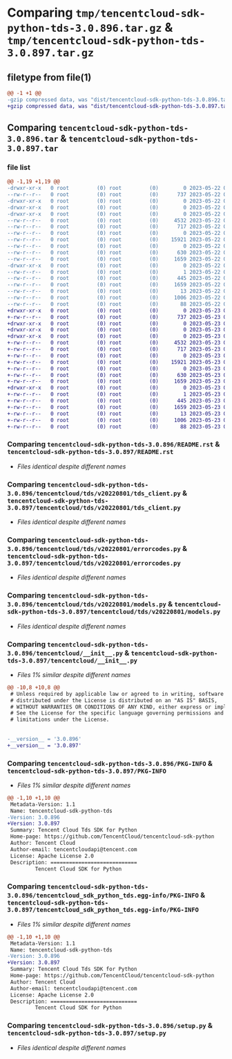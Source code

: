 # Comparing `tmp/tencentcloud-sdk-python-tds-3.0.896.tar.gz` & `tmp/tencentcloud-sdk-python-tds-3.0.897.tar.gz`

## filetype from file(1)

```diff
@@ -1 +1 @@
-gzip compressed data, was "dist/tencentcloud-sdk-python-tds-3.0.896.tar", last modified: Mon May 22 00:34:08 2023, max compression
+gzip compressed data, was "dist/tencentcloud-sdk-python-tds-3.0.897.tar", last modified: Tue May 23 02:32:59 2023, max compression
```

## Comparing `tencentcloud-sdk-python-tds-3.0.896.tar` & `tencentcloud-sdk-python-tds-3.0.897.tar`

### file list

```diff
@@ -1,19 +1,19 @@
-drwxr-xr-x   0 root         (0) root         (0)        0 2023-05-22 00:34:08.000000 tencentcloud-sdk-python-tds-3.0.896/
--rw-r--r--   0 root         (0) root         (0)      737 2023-05-22 00:34:08.000000 tencentcloud-sdk-python-tds-3.0.896/README.rst
-drwxr-xr-x   0 root         (0) root         (0)        0 2023-05-22 00:34:08.000000 tencentcloud-sdk-python-tds-3.0.896/tencentcloud/
-drwxr-xr-x   0 root         (0) root         (0)        0 2023-05-22 00:34:08.000000 tencentcloud-sdk-python-tds-3.0.896/tencentcloud/tds/
-drwxr-xr-x   0 root         (0) root         (0)        0 2023-05-22 00:34:08.000000 tencentcloud-sdk-python-tds-3.0.896/tencentcloud/tds/v20220801/
--rw-r--r--   0 root         (0) root         (0)     4532 2023-05-22 00:34:08.000000 tencentcloud-sdk-python-tds-3.0.896/tencentcloud/tds/v20220801/tds_client.py
--rw-r--r--   0 root         (0) root         (0)      717 2023-05-22 00:34:08.000000 tencentcloud-sdk-python-tds-3.0.896/tencentcloud/tds/v20220801/errorcodes.py
--rw-r--r--   0 root         (0) root         (0)        0 2023-05-22 00:34:08.000000 tencentcloud-sdk-python-tds-3.0.896/tencentcloud/tds/v20220801/__init__.py
--rw-r--r--   0 root         (0) root         (0)    15921 2023-05-22 00:34:08.000000 tencentcloud-sdk-python-tds-3.0.896/tencentcloud/tds/v20220801/models.py
--rw-r--r--   0 root         (0) root         (0)        0 2023-05-22 00:34:08.000000 tencentcloud-sdk-python-tds-3.0.896/tencentcloud/tds/__init__.py
--rw-r--r--   0 root         (0) root         (0)      630 2023-05-22 00:34:08.000000 tencentcloud-sdk-python-tds-3.0.896/tencentcloud/__init__.py
--rw-r--r--   0 root         (0) root         (0)     1659 2023-05-22 00:34:08.000000 tencentcloud-sdk-python-tds-3.0.896/PKG-INFO
-drwxr-xr-x   0 root         (0) root         (0)        0 2023-05-22 00:34:08.000000 tencentcloud-sdk-python-tds-3.0.896/tencentcloud_sdk_python_tds.egg-info/
--rw-r--r--   0 root         (0) root         (0)        1 2023-05-22 00:34:08.000000 tencentcloud-sdk-python-tds-3.0.896/tencentcloud_sdk_python_tds.egg-info/dependency_links.txt
--rw-r--r--   0 root         (0) root         (0)      445 2023-05-22 00:34:08.000000 tencentcloud-sdk-python-tds-3.0.896/tencentcloud_sdk_python_tds.egg-info/SOURCES.txt
--rw-r--r--   0 root         (0) root         (0)     1659 2023-05-22 00:34:08.000000 tencentcloud-sdk-python-tds-3.0.896/tencentcloud_sdk_python_tds.egg-info/PKG-INFO
--rw-r--r--   0 root         (0) root         (0)       13 2023-05-22 00:34:08.000000 tencentcloud-sdk-python-tds-3.0.896/tencentcloud_sdk_python_tds.egg-info/top_level.txt
--rw-r--r--   0 root         (0) root         (0)     1006 2023-05-22 00:34:08.000000 tencentcloud-sdk-python-tds-3.0.896/setup.py
--rw-r--r--   0 root         (0) root         (0)       88 2023-05-22 00:34:08.000000 tencentcloud-sdk-python-tds-3.0.896/setup.cfg
+drwxr-xr-x   0 root         (0) root         (0)        0 2023-05-23 02:32:59.000000 tencentcloud-sdk-python-tds-3.0.897/
+-rw-r--r--   0 root         (0) root         (0)      737 2023-05-23 02:32:59.000000 tencentcloud-sdk-python-tds-3.0.897/README.rst
+drwxr-xr-x   0 root         (0) root         (0)        0 2023-05-23 02:32:59.000000 tencentcloud-sdk-python-tds-3.0.897/tencentcloud/
+drwxr-xr-x   0 root         (0) root         (0)        0 2023-05-23 02:32:59.000000 tencentcloud-sdk-python-tds-3.0.897/tencentcloud/tds/
+drwxr-xr-x   0 root         (0) root         (0)        0 2023-05-23 02:32:59.000000 tencentcloud-sdk-python-tds-3.0.897/tencentcloud/tds/v20220801/
+-rw-r--r--   0 root         (0) root         (0)     4532 2023-05-23 02:32:59.000000 tencentcloud-sdk-python-tds-3.0.897/tencentcloud/tds/v20220801/tds_client.py
+-rw-r--r--   0 root         (0) root         (0)      717 2023-05-23 02:32:59.000000 tencentcloud-sdk-python-tds-3.0.897/tencentcloud/tds/v20220801/errorcodes.py
+-rw-r--r--   0 root         (0) root         (0)        0 2023-05-23 02:32:59.000000 tencentcloud-sdk-python-tds-3.0.897/tencentcloud/tds/v20220801/__init__.py
+-rw-r--r--   0 root         (0) root         (0)    15921 2023-05-23 02:32:59.000000 tencentcloud-sdk-python-tds-3.0.897/tencentcloud/tds/v20220801/models.py
+-rw-r--r--   0 root         (0) root         (0)        0 2023-05-23 02:32:59.000000 tencentcloud-sdk-python-tds-3.0.897/tencentcloud/tds/__init__.py
+-rw-r--r--   0 root         (0) root         (0)      630 2023-05-23 02:32:59.000000 tencentcloud-sdk-python-tds-3.0.897/tencentcloud/__init__.py
+-rw-r--r--   0 root         (0) root         (0)     1659 2023-05-23 02:32:59.000000 tencentcloud-sdk-python-tds-3.0.897/PKG-INFO
+drwxr-xr-x   0 root         (0) root         (0)        0 2023-05-23 02:32:59.000000 tencentcloud-sdk-python-tds-3.0.897/tencentcloud_sdk_python_tds.egg-info/
+-rw-r--r--   0 root         (0) root         (0)        1 2023-05-23 02:32:59.000000 tencentcloud-sdk-python-tds-3.0.897/tencentcloud_sdk_python_tds.egg-info/dependency_links.txt
+-rw-r--r--   0 root         (0) root         (0)      445 2023-05-23 02:32:59.000000 tencentcloud-sdk-python-tds-3.0.897/tencentcloud_sdk_python_tds.egg-info/SOURCES.txt
+-rw-r--r--   0 root         (0) root         (0)     1659 2023-05-23 02:32:59.000000 tencentcloud-sdk-python-tds-3.0.897/tencentcloud_sdk_python_tds.egg-info/PKG-INFO
+-rw-r--r--   0 root         (0) root         (0)       13 2023-05-23 02:32:59.000000 tencentcloud-sdk-python-tds-3.0.897/tencentcloud_sdk_python_tds.egg-info/top_level.txt
+-rw-r--r--   0 root         (0) root         (0)     1006 2023-05-23 02:32:59.000000 tencentcloud-sdk-python-tds-3.0.897/setup.py
+-rw-r--r--   0 root         (0) root         (0)       88 2023-05-23 02:32:59.000000 tencentcloud-sdk-python-tds-3.0.897/setup.cfg
```

### Comparing `tencentcloud-sdk-python-tds-3.0.896/README.rst` & `tencentcloud-sdk-python-tds-3.0.897/README.rst`

 * *Files identical despite different names*

### Comparing `tencentcloud-sdk-python-tds-3.0.896/tencentcloud/tds/v20220801/tds_client.py` & `tencentcloud-sdk-python-tds-3.0.897/tencentcloud/tds/v20220801/tds_client.py`

 * *Files identical despite different names*

### Comparing `tencentcloud-sdk-python-tds-3.0.896/tencentcloud/tds/v20220801/errorcodes.py` & `tencentcloud-sdk-python-tds-3.0.897/tencentcloud/tds/v20220801/errorcodes.py`

 * *Files identical despite different names*

### Comparing `tencentcloud-sdk-python-tds-3.0.896/tencentcloud/tds/v20220801/models.py` & `tencentcloud-sdk-python-tds-3.0.897/tencentcloud/tds/v20220801/models.py`

 * *Files identical despite different names*

### Comparing `tencentcloud-sdk-python-tds-3.0.896/tencentcloud/__init__.py` & `tencentcloud-sdk-python-tds-3.0.897/tencentcloud/__init__.py`

 * *Files 1% similar despite different names*

```diff
@@ -10,8 +10,8 @@
 # Unless required by applicable law or agreed to in writing, software
 # distributed under the License is distributed on an "AS IS" BASIS,
 # WITHOUT WARRANTIES OR CONDITIONS OF ANY KIND, either express or implied.
 # See the License for the specific language governing permissions and
 # limitations under the License.
 
 
-__version__ = '3.0.896'
+__version__ = '3.0.897'
```

### Comparing `tencentcloud-sdk-python-tds-3.0.896/PKG-INFO` & `tencentcloud-sdk-python-tds-3.0.897/PKG-INFO`

 * *Files 1% similar despite different names*

```diff
@@ -1,10 +1,10 @@
 Metadata-Version: 1.1
 Name: tencentcloud-sdk-python-tds
-Version: 3.0.896
+Version: 3.0.897
 Summary: Tencent Cloud Tds SDK for Python
 Home-page: https://github.com/TencentCloud/tencentcloud-sdk-python
 Author: Tencent Cloud
 Author-email: tencentcloudapi@tencent.com
 License: Apache License 2.0
 Description: ============================
         Tencent Cloud SDK for Python
```

### Comparing `tencentcloud-sdk-python-tds-3.0.896/tencentcloud_sdk_python_tds.egg-info/PKG-INFO` & `tencentcloud-sdk-python-tds-3.0.897/tencentcloud_sdk_python_tds.egg-info/PKG-INFO`

 * *Files 1% similar despite different names*

```diff
@@ -1,10 +1,10 @@
 Metadata-Version: 1.1
 Name: tencentcloud-sdk-python-tds
-Version: 3.0.896
+Version: 3.0.897
 Summary: Tencent Cloud Tds SDK for Python
 Home-page: https://github.com/TencentCloud/tencentcloud-sdk-python
 Author: Tencent Cloud
 Author-email: tencentcloudapi@tencent.com
 License: Apache License 2.0
 Description: ============================
         Tencent Cloud SDK for Python
```

### Comparing `tencentcloud-sdk-python-tds-3.0.896/setup.py` & `tencentcloud-sdk-python-tds-3.0.897/setup.py`

 * *Files identical despite different names*


